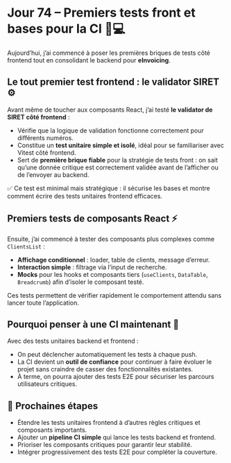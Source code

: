 # Jour 74 – Premiers tests front et bases pour la CI 🧪💻

Aujourd’hui, j’ai commencé à poser les premières briques de tests côté frontend tout en consolidant le backend pour **eInvoicing**.  

## Le tout premier test frontend : le validator SIRET ⚙️

Avant même de toucher aux composants React, j’ai testé **le validator de SIRET côté frontend** :  

- Vérifie que la logique de validation fonctionne correctement pour différents numéros.  
- Constitue un **test unitaire simple et isolé**, idéal pour se familiariser avec Vitest côté frontend.  
- Sert de **première brique fiable** pour la stratégie de tests front : on sait qu’une donnée critique est correctement validée avant de l’afficher ou de l’envoyer au backend.  

✅ Ce test est minimal mais stratégique : il sécurise les bases et montre comment écrire des tests unitaires frontend efficaces.

## Premiers tests de composants React ⚡

Ensuite, j’ai commencé à tester des composants plus complexes comme `ClientsList` :  

- **Affichage conditionnel** : loader, table de clients, message d’erreur.  
- **Interaction simple** : filtrage via l’input de recherche.  
- **Mocks** pour les hooks et composants tiers (`useClients`, `DataTable`, `Breadcrumb`) afin d’isoler le composant testé.

Ces tests permettent de vérifier rapidement le comportement attendu sans lancer toute l’application.

## Pourquoi penser à une CI maintenant 🤖

Avec des tests unitaires backend et frontend :  

- On peut déclencher automatiquement les tests à chaque push.  
- La CI devient un **outil de confiance** pour continuer à faire évoluer le projet sans craindre de casser des fonctionnalités existantes.  
- À terme, on pourra ajouter des tests E2E pour sécuriser les parcours utilisateurs critiques.

## 📌 Prochaines étapes

- Étendre les tests unitaires frontend à d’autres règles critiques et composants importants.  
- Ajouter un **pipeline CI simple** qui lance les tests backend et frontend.  
- Prioriser les composants critiques pour garantir leur stabilité.  
- Intégrer progressivement des tests E2E pour compléter la couverture.
